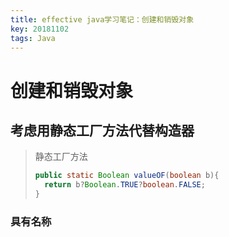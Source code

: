 ```yaml
---
title: effective java学习笔记：创建和销毁对象
key: 20181102
tags: Java
---
```


# 创建和销毁对象

## 考虑用静态工厂方法代替构造器

>静态工厂方法
>
>```java
>public static Boolean valueOF(boolean b){
>	return b?Boolean.TRUE?boolean.FALSE;
>}
>```

### 具有名称

